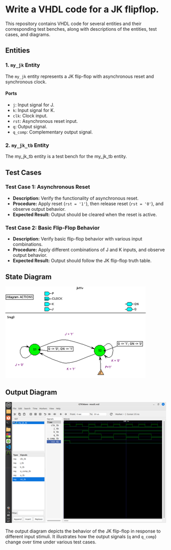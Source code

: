 # Write a VHDL code for a JK flipflop.

This repository contains VHDL code for several entities and their corresponding test benches, along with descriptions of the entities, test cases, and diagrams.

## Entities

### 1. `my_jk` Entity

The `my_jk` entity represents a JK flip-flop with asynchronous reset and synchronous clock.

#### Ports

- `j`: Input signal for J.
- `k`: Input signal for K.
- `clk`: Clock input.
- `rst`: Asynchronous reset input.
- `q`: Output signal.
- `q_comp`: Complementary output signal.

### 2. `my_jk_tb` Entity

The my_jk_tb entity is a test bench for the my_jk_tb entity.

## Test Cases

### Test Case 1: Asynchronous Reset

- **Description:** Verify the functionality of asynchronous reset.
- **Procedure:** Apply reset (`rst = '1'`), then release reset (`rst = '0'`), and observe output behavior.
- **Expected Result:** Output should be cleared when the reset is active.

### Test Case 2: Basic Flip-Flop Behavior

- **Description:** Verify basic flip-flop behavior with various input combinations.
- **Procedure:** Apply different combinations of J and K inputs, and observe output behavior.
- **Expected Result:** Output should follow the JK flip-flop truth table.

## State Diagram

![State Diagram](clab4img5.gif)

## Output Diagram

![Output Diagram](JKKflipflop.png)

The output diagram depicts the behavior of the JK flip-flop in response to different input stimuli. It illustrates how the output signals (`q` and `q_comp`) change over time under various test cases.
